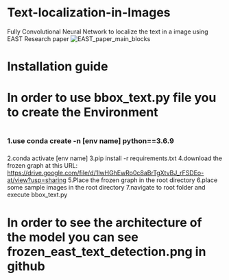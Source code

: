 # Text-localization-in-Images
Fully Convolutional Neural Network to localize the text in a image using EAST Research paper
![EAST_paper_main_blocks](https://user-images.githubusercontent.com/74713842/116355405-6eb4f800-a817-11eb-8f49-b5c12cb04da3.PNG)
# Installation guide <h1> 

# In order to use bbox_text.py file you to create the Environment <h1> 


### 1.use conda create -n [env name] python==3.6.9 <h3> 

2.conda activate [env name]
3.pip install -r requirements.txt
4.download the frozen graph at this URL: https://drive.google.com/file/d/1lwHGhEwRo0c8aBrTgXtvBJ_rFSDEo-at/view?usp=sharing
5.Place the frozen graph in the root directory
6.place some sample images in the root directory
7.navigate to root folder and execute bbox_text.py

# In order to see the architecture of the model you can see frozen_east_text_detection.png in github <h1> 
